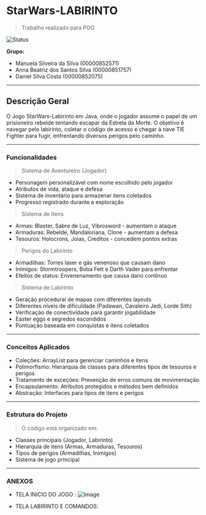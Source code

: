 # StarWars-LABIRINTO
> Trabalho realizado para POO

![Status](https://img.shields.io/badge/status-concluido-green)


**Grupo:**
- Manuela Silveira da Silva (00000852571)
- Anna Beatriz dos Santos Silva (00000851757)
- Daniel Silva Costa (00000852075)
  
---
## Descrição Geral

O Jogo StarWars-Labirinto em Java, onde o jogador assume o papel de um prisioneiro rebelde tentando escapar da Estrela da Morte.
O objetivo é navegar pelo labirinto, coletar o código de acesso e chegar à nave TIE Fighter para fugir, enfrentando diversos perigos pelo caminho.

---

### Funcionalidades
> Sistema de Aventureiro (Jogador)
- Personagem personalizável com nome escolhido pelo jogador
- Atributos de vida, ataque e defesa
- Sistema de inventário para armazenar itens coletados
- Progresso registrado durante a exploração

> Sistema de Itens
- Armas: Blaster, Sabre de Luz, Vibrosword - aumentam o ataque
- Armaduras: Rebelde, Mandaloriana, Clone - aumentam a defesa
- Tesouros: Holocrons, Joias, Creditos - concedem pontos extras

> Perigos do Labirinto
- Armadilhas: Torres laser e gás venenoso que causam dano
- Inimigos: Stormtroopers, Boba Fett e Darth Vader para enfrentar
- Efeitos de status: Envenenamento que causa dano contínuo

> Sistema de Labirinto
- Geração procedural de mapas com diferentes layouts
- Diferentes níveis de dificuldade (Padawan, Cavaleiro Jedi, Lorde Sith)
- Verificação de conectividade para garantir jogabilidade
- Easter eggs e segredos escondidos
- Pontuação baseada em conquistas e itens coletados
--- 

### Conceitos Aplicados
- Coleções: ArrayList para gerenciar caminhos e itens
- Polimorfismo: Hierarquia de classes para diferentes tipos de tesouros e perigos
- Tratamento de exceções: Prevenção de erros comuns de movimentação
- Encapsulamento: Atributos protegidos e métodos bem definidos
- Abstração: Interfaces para tipos de itens e perigos
---

### Estrutura do Projeto
> O código está organizado em:
- Classes principais (Jogador, Labirinto)
- Hierarquia de itens (Armas, Armaduras, Tesouros)
- Tipos de perigos (Armadilhas, Inimigos)
- Sistema de jogo principal
---

### ANEXOS 

- TELA INICIO DO JOGO : 
![Image](https://github.com/user-attachments/assets/23393817-631f-418f-87c0-623458071ee7)

- TELA LABIRINTO E COMANDOS: 
